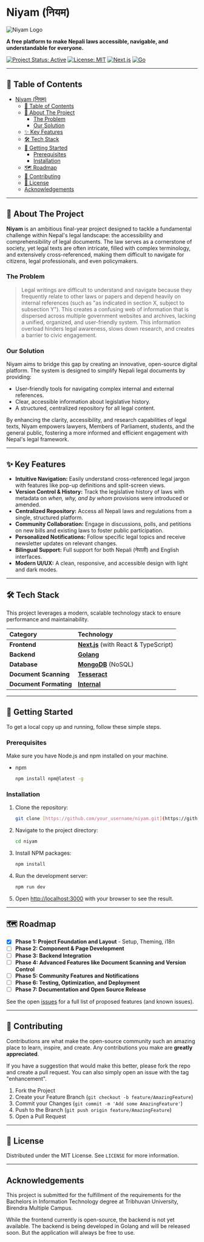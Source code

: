# Niyam (नियम)

![Niyam Logo](https://placehold.co/1200x300/171717/FFFFFF?text=NIYAM&font=raleway)

**A free platform to make Nepali laws accessible, navigable, and understandable for everyone.**

[![Project Status: Active](https://img.shields.io/badge/status-active-success.svg)](https://github.com/axyut/niyam)
[![License: MIT](https://img.shields.io/badge/License-MIT-yellow.svg)](https://opensource.org/licenses/MIT)
[![Next.js](https://img.shields.io/badge/Next.js-000000?style=for-the-badge&logo=nextdotjs&logoColor=white)](https://nextjs.org/)
[![Go](https://img.shields.io/badge/Go-00ADD8?style=for-the-badge&logo=go&logoColor=white)](https://golang.org/)

---

## 📖 Table of Contents

- [Niyam (नियम)](#niyam-नियम)
  - [📖 Table of Contents](#-table-of-contents)
  - [📍 About The Project](#-about-the-project)
    - [The Problem](#the-problem)
    - [Our Solution](#our-solution)
  - [✨ Key Features](#-key-features)
  - [🛠️ Tech Stack](#️-tech-stack)
  - [🚀 Getting Started](#-getting-started)
    - [Prerequisites](#prerequisites)
    - [Installation](#installation)
  - [🗺️ Roadmap](#️-roadmap)
  - [🤝 Contributing](#-contributing)
  - [📄 License](#-license)
  - [Acknowledgements](#acknowledgements)

---

## 📍 About The Project

**Niyam** is an ambitious final-year project designed to tackle a fundamental challenge within Nepal's legal landscape: the accessibility and comprehensibility of legal documents. The law serves as a cornerstone of society, yet legal texts are often intricate, filled with complex terminology, and extensively cross-referenced, making them difficult to navigate for citizens, legal professionals, and even policymakers.

### The Problem

> Legal writings are difficult to understand and navigate because they frequently relate to other laws or papers and depend heavily on internal references (such as "as indicated in section X, subject to subsection Y"). This creates a confusing web of information that is dispersed across multiple government websites and archives, lacking a unified, organized, and user-friendly system. This information overload hinders legal awareness, slows down research, and creates a barrier to civic engagement.

### Our Solution

Niyam aims to bridge this gap by creating an innovative, open-source digital platform. The system is designed to simplify Nepali legal documents by providing:

- User-friendly tools for navigating complex internal and external references.
- Clear, accessible information about legislative history.
- A structured, centralized repository for all legal content.

By enhancing the clarity, accessibility, and research capabilities of legal texts, Niyam empowers lawyers, Members of Parliament, students, and the general public, fostering a more informed and efficient engagement with Nepal's legal framework.

---

## ✨ Key Features

- **Intuitive Navigation:** Easily understand cross-referenced legal jargon with features like pop-up definitions and split-screen views.
- **Version Control & History:** Track the legislative history of laws with metadata on _when, why, and by whom_ provisions were introduced or amended.
- **Centralized Repository:** Access all Nepali laws and regulations from a single, structured platform.
- **Community Collaboration:** Engage in discussions, polls, and petitions on new bills and existing laws to foster public participation.
- **Personalized Notifications:** Follow specific legal topics and receive newsletter updates on relevant changes.
- **Bilingual Support:** Full support for both Nepali (नेपाली) and English interfaces.
- **Modern UI/UX:** A clean, responsive, and accessible design with light and dark modes.

---

## 🛠️ Tech Stack

This project leverages a modern, scalable technology stack to ensure performance and maintainability.

| Category               | Technology                                                   |
| :--------------------- | :----------------------------------------------------------- |
| **Frontend**           | [**Next.js**](https://nextjs.org/) (with React & TypeScript) |
| **Backend**            | [**Golang**](https://go.dev/)                                |
| **Database**           | [**MongoDB**](https://www.mongodb.com/) (NoSQL)              |
| **Document Scanning**  | [**Tesseract**](https://github.com/tesseract-ocr/tessdoc)    |
| **Document Formating** | [**Internal**](https://github.com/axyut/niyam)               |

---

## 🚀 Getting Started

To get a local copy up and running, follow these simple steps.

### Prerequisites

Make sure you have Node.js and npm installed on your machine.

- npm
  ```sh
  npm install npm@latest -g
  ```

### Installation

1.  Clone the repository:
    ```sh
    git clone [https://github.com/your_username/niyam.git](https://github.com/your_username/niyam.git)
    ```
2.  Navigate to the project directory:
    ```sh
    cd niyam
    ```
3.  Install NPM packages:
    ```sh
    npm install
    ```
4.  Run the development server:
    ```sh
    npm run dev
    ```
5.  Open [http://localhost:3000](http://localhost:3000) with your browser to see the result.

---

## 🗺️ Roadmap

- [x] **Phase 1: Project Foundation and Layout** - Setup, Theming, i18n
- [ ] **Phase 2: Component & Page Development**
- [ ] **Phase 3: Backend Integration**
- [ ] **Phase 4: Advanced Features like Document Scanning and Version Control**
- [ ] **Phase 5: Community Features and Notifications**
- [ ] **Phase 6: Testing, Optimization, and Deployment**
- [ ] **Phase 7: Documentation and Open Source Release**

See the open [issues](https://github.com/your_username/niyam/issues) for a full list of proposed features (and known issues).

---

## 🤝 Contributing

Contributions are what make the open-source community such an amazing place to learn, inspire, and create. Any contributions you make are **greatly appreciated**.

If you have a suggestion that would make this better, please fork the repo and create a pull request. You can also simply open an issue with the tag "enhancement".

1.  Fork the Project
2.  Create your Feature Branch (`git checkout -b feature/AmazingFeature`)
3.  Commit your Changes (`git commit -m 'Add some AmazingFeature'`)
4.  Push to the Branch (`git push origin feature/AmazingFeature`)
5.  Open a Pull Request

---

## 📄 License

Distributed under the MIT License. See `LICENSE` for more information.

---

## Acknowledgements

This project is submitted for the fulfillment of the requirements for the Bachelors in Information Technology degree at Tribhuvan University, Birendra Multiple Campus.

While the frontend currently is open-source, the backend is not yet available. The backend is being developed in Golang and will be released soon. But the application will always be free to use.

<!--
// -----------------------------------------------------------------------------
// FILE: /src/lib/api-types.ts
// -----------------------------------------------------------------------------
// Description: This file will hold the TypeScript types generated from your
// niyam-api.json OpenAPI specification.
//
// HOW TO GENERATE:
// 1. Install openapi-typescript: `npm install -D openapi-typescript`
// 2. Run the command:
//    `npx openapi-typescript ./path/to/niyam-api.json -o ./src/lib/api-types.ts`
//
// This will automatically create all the necessary interfaces based on your API.
// For now, I'm adding a few placeholder types based on your file.
// -----------------------------------------------------------------------------
somechangestodeploy
 -->
